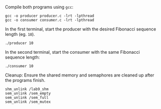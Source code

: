 Compile both programs using `gcc`:

```
gcc -o producer producer.c -lrt -lpthread
gcc -o consumer consumer.c -lrt -lpthread
```

In the first terminal, start the producer with the desired Fibonacci sequence length (eg. `10`). 
```
./producer 10
```

In the second terminal, start the consumer with the same Fibonacci sequence length:

```
./consumer 10
```

Cleanup:
Ensure the shared memory and semaphores are cleaned up after the programs finish.
```
shm_unlink /lab9_shm
sem_unlink /sem_empty
sem_unlink /sem_full
sem_unlink /sem_mutex
```